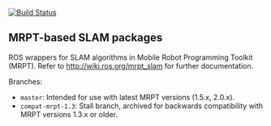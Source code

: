 [![Build Status](https://travis-ci.org/mrpt-ros-pkg/mrpt_slam.svg?branch=master)](https://travis-ci.org/mrpt-ros-pkg/mrpt_slam)

MRPT-based SLAM packages
-------------------------

ROS wrappers for SLAM algorithms in Mobile Robot Programming Toolkit (MRPT).
Refer to http://wiki.ros.org/mrpt_slam for further documentation.

Branches:
  * `master`: Intended for use with latest MRPT versions (1.5.x, 2.0.x).
  * `compat-mrpt-1.3`: Stall branch, archived for backwards compatibility with MRPT versions 1.3.x or older.
